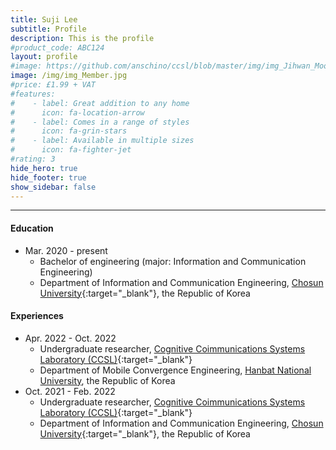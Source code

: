 ```yaml
---
title: Suji Lee
subtitle: Profile
description: This is the profile
#product_code: ABC124
layout: profile
#image: https://github.com/anschino/ccsl/blob/master/img/img_Jihwan_Moon.jpg?raw=true
image: /img/img_Member.jpg
#price: £1.99 + VAT
#features:
#    - label: Great addition to any home
#      icon: fa-location-arrow
#    - label: Comes in a range of styles
#      icon: fa-grin-stars
#    - label: Available in multiple sizes
#      icon: fa-fighter-jet
#rating: 3
hide_hero: true
hide_footer: true
show_sidebar: false
---
```


--------------------------------------------------

#### Education
* Mar. 2020	-	present
  * Bachelor of engineering (major: Information and Communication Engineering)
  * Department of Information and Communication Engineering, [Chosun University](http://www.chosun.ac.kr/){:target="_blank"}, the Republic of Korea

#### Experiences
* Apr. 2022 - Oct. 2022
  * Undergraduate researcher, [Cognitive Coimmunications Systems Laboratory (CCSL)](https://anschino.github.io/ccsl){:target="_blank"}
  * Department of Mobile Convergence Engineering, [Hanbat National University](https://www.hanbat.ac.kr/), the Republic of Korea
* Oct. 2021 - Feb. 2022
  * Undergraduate researcher, [Cognitive Coimmunications Systems Laboratory (CCSL)](https://anschino.github.io/ccsl){:target="_blank"}
  * Department of Information and Communication Engineering, [Chosun University](http://www.chosun.ac.kr/){:target="_blank"}, the Republic of Korea


